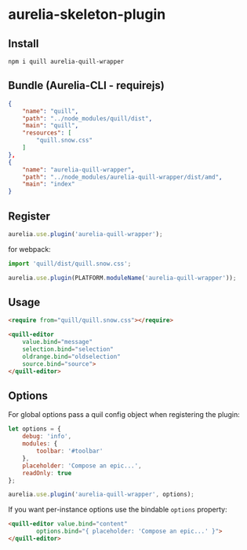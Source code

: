 # aurelia-skeleton-plugin

## Install

```shell
npm i quill aurelia-quill-wrapper
```

## Bundle (Aurelia-CLI - requirejs)

```json
{
    "name": "quill",
    "path": "../node_modules/quill/dist",
    "main": "quill",
    "resources": [
        "quill.snow.css"
    ]
},
{
    "name": "aurelia-quill-wrapper",
    "path": "../node_modules/aurelia-quill-wrapper/dist/amd",
    "main": "index"
}
```

## Register

```js
aurelia.use.plugin('aurelia-quill-wrapper');
```

for webpack:

```js
import 'quill/dist/quill.snow.css';

aurelia.use.plugin(PLATFORM.moduleName('aurelia-quill-wrapper'));
```

## Usage

```html
<require from="quill/quill.snow.css"></require>

<quill-editor 
    value.bind="message" 
    selection.bind="selection" 
    oldrange.bind="oldselection"
    source.bind="source">
</quill-editor>
```

## Options

For global options pass a quil config object when registering the plugin:

```js
let options = {
    debug: 'info',
    modules: {
        toolbar: '#toolbar'
    },
    placeholder: 'Compose an epic...',
    readOnly: true
};

aurelia.use.plugin('aurelia-quill-wrapper', options);
```

If you want per-instance options use the bindable `options` property:

```html
<quill-editor value.bind="content"
        options.bind="{ placeholder: 'Compose an epic...' }">
</quill-editor>
```
